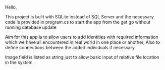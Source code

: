 Hello,

This project is built with SQLite instead of SQL Server and the necessary code is provided in program.cs to start the app from the get go without running database update

Aim for this app is to allow users to add identities with required information which we have all encountered in real world in one place or another,
Also to define connections between the added individuals if necessary

Image field is listed as string just to allow basic input of relative file location in the system
